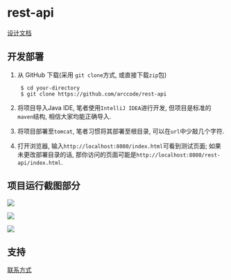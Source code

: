 # rest-api

<a href="http://arccode.net/2015/04/18/%E5%89%8D%E5%90%8E%E7%AB%AF%E5%AE%8C%E5%85%A8%E5%88%86%E7%A6%BB%E4%B9%8BAPI%E8%AE%BE%E8%AE%A1/" target="_blank">设计文档</a>

## 开发部署

1. 从 GitHub 下载(采用 `git clone`方式, 或直接下载`zip`包)

		$ cd your-directory
        $ git clone https://github.com/arccode/rest-api

2. 将项目导入Java IDE, 笔者使用`IntelliJ IDEA`进行开发, 但项目是标准的`maven`结构, 相信大家均能正确导入.

3. 将项目部署至`tomcat`, 笔者习惯将其部署至根目录, 可以在`url`中少敲几个字符.

4. 打开浏览器, 输入`http://localhost:8080/index.html`可看到测试页面; 如果未更改部署目录的话, 那你访问的页面可能是`http://localhost:8080/rest-api/index.html`.

## 项目运行截图部分

![](http://arccode.net/images/arc/arc_add.png)

![](http://arccode.net/images/arc/arc_list.png)

![](http://arccode.net/images/arc/arc_exception.png)


## 支持

[联系方式](http://arccode.net/about/)
